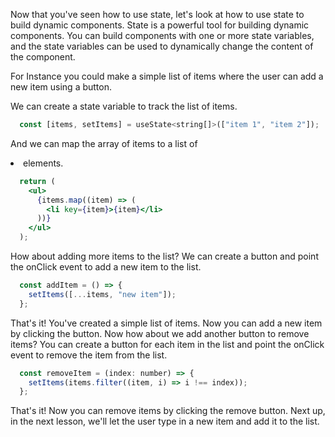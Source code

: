 Now that you've seen how to use state, let's look at how to use state to build dynamic components. State is a powerful tool for building dynamic components. You can build components with one or more state variables, and the state variables can be used to dynamically change the content of the component.

For Instance you could make a simple list of items where the user can add a new item using a button.

We can create a state variable to track the list of items.
```jsx
  const [items, setItems] = useState<string[]>(["item 1", "item 2"]);
```

And we can map the array of items to a list of <li> elements.
```jsx
  return (
    <ul>
      {items.map((item) => (
        <li key={item}>{item}</li>
      ))}
    </ul>
  );
```

How about adding more items to the list? We can create a button and point the onClick event to add a new item to the list.

```jsx
  const addItem = () => {
    setItems([...items, "new item"]);
  };
```

That's it! You've created a simple list of items. Now you can add a new item by clicking the button. Now how about we add another button to remove items? You can create a button for each item in the list and point the onClick event to remove the item from the list.

```jsx
  const removeItem = (index: number) => {
    setItems(items.filter((item, i) => i !== index));
  };
```

That's it! Now you can remove items by clicking the remove button. Next up, in the next lesson, we'll let the user type in a new item and add it to the list.
